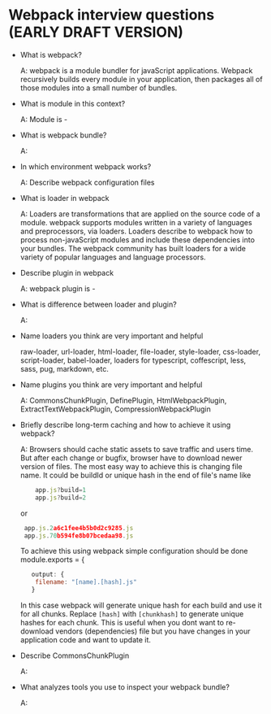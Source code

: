 # Webpack interview questions (EARLY DRAFT VERSION)


* What is webpack?
   
  A: webpack is a module bundler for javaScript applications. Webpack recursively builds every module in your application, then packages all of those modules into a small number of bundles.

* What is module in this context?
  
  A:  Module is -
 
* What is webpack bundle?
   
  A:

* In which environment webpack works?
  
  A: Describe webpack configuration files
 
 * What is loader in webpack
  
    A: Loaders are transformations that are applied on the source code of a module. webpack supports modules written in a variety of languages and preprocessors, via loaders. Loaders describe to webpack how to process non-javaScript modules and include these dependencies into your bundles. The webpack community has built loaders for a wide variety of popular languages and language processors.

* Describe plugin in webpack
  
  A: webpack plugin is -

* What is difference between loader and plugin?
  
  A:

* Name loaders you think are very important and helpful
  
   raw-loader, url-loader, html-loader, file-loader, style-loader, css-loader, script-loader, babel-loader, loaders for typescript, coffescript, less, sass, pug, markdown, etc.
   
* Name plugins you think are very important and helpful
  
  A: CommonsChunkPlugin, DefinePlugin, HtmlWebpackPlugin, ExtractTextWebpackPlugin, CompressionWebpackPlugin

* Briefly describe long-term caching and how to achieve it using webpack?</summary>
  
  A:  Browsers should cache static assets to save traffic and users time. But after each change or bugfix, browser have to download newer version of files. The most easy way to achieve this is changing file name. It could be buildId or unique hash in the end of file's name like
    
   ```javascript
       app.js?build=1
       app.js?build=2
    ```  
   or 

    ```javascript
     app.js.2a6c1fee4b5b0d2c9285.js
     app.js.70b594fe8b07bcedaa98.js
     ```
  
    To achieve this using webpack simple configuration should be done
  module.exports = {
  
    ```javascript
       output: {
        filename: "[name].[hash].js"
       }
     ```
     In this case webpack will generate unique hash for each build and use it for all chunks. Replace `[hash]` with `[chunkhash]` to 
     generate unique hashes for each chunk. This is useful when you dont want to re-download vendors (dependencies) file but you have 
     changes in your application code and want to update it.


* Describe CommonsChunkPlugin
    
    A: 

* What analyzes tools you use to inspect your webpack bundle?
    
    A:
